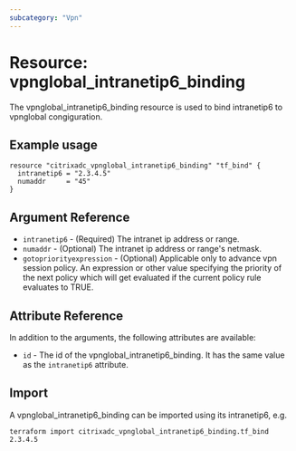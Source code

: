 ```yaml
---
subcategory: "Vpn"
---
```


# Resource: vpnglobal_intranetip6_binding

The vpnglobal_intranetip6_binding resource is used to bind intranetip6 to vpnglobal congiguration.


## Example usage

```hcl
resource "citrixadc_vpnglobal_intranetip6_binding" "tf_bind" {
  intranetip6 = "2.3.4.5"
  numaddr     = "45"
}
```


## Argument Reference

* `intranetip6` - (Required) The intranet ip address or range.
* `numaddr` - (Optional) The intranet ip address or range's netmask.
* `gotopriorityexpression` - (Optional) Applicable only to advance vpn session policy. An expression or other value specifying the priority of the next policy which will get evaluated if the current policy rule evaluates to TRUE.


## Attribute Reference

In addition to the arguments, the following attributes are available:

* `id` - The id of the vpnglobal_intranetip6_binding. It has the same value as the `intranetip6` attribute.


## Import

A vpnglobal_intranetip6_binding can be imported using its intranetip6, e.g.

```shell
terraform import citrixadc_vpnglobal_intranetip6_binding.tf_bind 2.3.4.5
```
